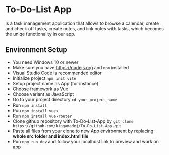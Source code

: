 # To-Do-List App

Is a task management application that allows to browse a calendar, create and check off tasks, create notes, and link notes with tasks, which becomes the uniqe functionality in our app.

## Environment Setup
- You need Windows 10 or newer
- Make sure you have https://nodejs.org and ```npm``` installed
- Visual Studio Code is recommended editor 
- Initialize project ```npm init vite ```
- Setup project name as App (for instance)
- Choose framework as Vue
- Choose variant as JavaScript
- Go to your project directory ```cd your_project_name```
- Run ```npm install```
- Run ```npm install vuex```
- Run ``` npm install vue-router ```
- Clone github repository with To-Do-List-App by ```git clone https://github.com/kingamadej/To-Do-List-App.git```
- Paste all files from your clone to new App environment by replacing: <b> whole src folder and index.html file </b> 
- Run ```npm run dev``` and follow your localhost link to preview and work on app


